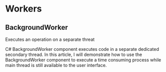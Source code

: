 # Workers

## BackgroundWorker

Executes an operation on a separate threat

C# BackgroundWorker component executes code in a separate dedicated secondary thread. In this article, I will demonstrate how to use the BackgroundWorker component to execute a time consuming process while main thread is still available to the user interface.
